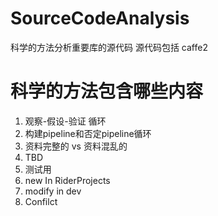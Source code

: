 # SourceCodeAnalysis
科学的方法分析重要库的源代码
源代码包括 caffe2

# 科学的方法包含哪些内容
1. 观察-假设-验证 循环
2. 构建pipeline和否定pipeline循环
3. 资料完整的 vs 资料混乱的
4. TBD
5. 测试用
6. new In RiderProjects
7. modify in dev
8. Confilct


